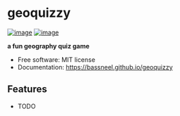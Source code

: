 # geoquizzy


[![image](https://img.shields.io/pypi/v/geoquizzy.svg)](https://pypi.python.org/pypi/geoquizzy)
[![image](https://img.shields.io/conda/vn/conda-forge/geoquizzy.svg)](https://anaconda.org/conda-forge/geoquizzy)


**a fun geography quiz game**


-   Free software: MIT license
-   Documentation: https://bassneel.github.io/geoquizzy
    

## Features

-   TODO
